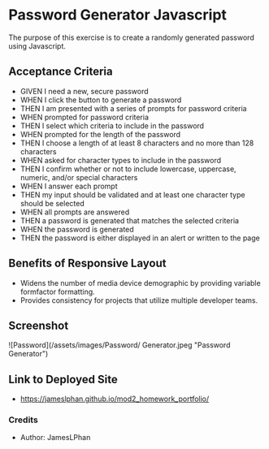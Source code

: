 # Password Generator Javascript

The purpose of this exercise is to create a randomly generated password using Javascript.

## Acceptance Criteria

* GIVEN I need a new, secure password
* WHEN I click the button to generate a password
* THEN I am presented with a series of prompts for password criteria
* WHEN prompted for password criteria
* THEN I select which criteria to include in the password
* WHEN prompted for the length of the password
* THEN I choose a length of at least 8 characters and no more than 128 characters
* WHEN asked for character types to include in the password
* THEN I confirm whether or not to include lowercase, uppercase, numeric, and/or special characters
* WHEN I answer each prompt
* THEN my input should be validated and at least one character type should be selected
* WHEN all prompts are answered
* THEN a password is generated that matches the selected criteria
* WHEN the password is generated
* THEN the password is either displayed in an alert or written to the page

## Benefits of Responsive Layout

* Widens the number of media device demographic by providing variable formfactor formatting.
* Provides consistency for projects that utilize multiple developer teams.

## Screenshot

![Password](/assets/images/Password/ Generator.jpeg "Password Generator")

## Link to Deployed Site

- https://jameslphan.github.io/mod2_homework_portfolio/

### Credits
- Author: JamesLPhan
